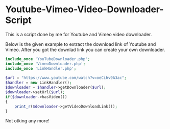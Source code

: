 # Youtube-Vimeo-Video-Downloader-Script

This is a script done by me for Youtube and Vimeo video downloader.

Below is the given example to extract the download link of Youtube and Vimeo. After you got the downlad link you can create your own downloader.

```php
include_once 'YouTubeDownloader.php';
include_once 'VimeoDownloader.php';
include_once 'LinkHandler.php';
 
$url = "https://www.youtube.com/watch?v=oeCihv9A3ac";
$handler = new LinkHandler();
$downloader = $handler->getDownloader($url);
$downloader->setUrl($url);
if($downloader->hasVideo())
{
    print_r($downloader->getVideoDownloadLink());
}
```

Not otking any more!
